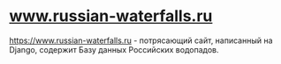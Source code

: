 # www.russian-waterfalls.ru
https://www.russian-waterfalls.ru - потрясающий сайт, написанный на Django, содержит Базу данных Российских водопадов.

<!DOCTYPE html>
<html lang="en">

<head>
    <meta charset="UTF-8">
    <meta http-equiv="X-UA-Compatible" content="IE=edge">
    <meta name="viewport" content="width=device-width, initial-scale=1.0">
    <title>Document</title>
    <style>
        .general,
        .block-1,
        .bloack-3 {
            margin: auto;
            width: 100%;
        }

        img {
            width: 100%;
            height: 100%;
            object-fit: cover;
        }

        .block-1 {
            display: flex;
            align-items: center;
            justify-content: space-evenly;

        }

        .general {
            padding: 10px;
        }

        .block-2 {
            height: 100%;
            width: 50vw;
            height: 30vw;
            padding: 10px;
        }

        .bloack-3 {
            padding: 10px;
        }
    </style>
</head>

<body>

    <div class="general">
        <img src="https://github.com/Glazochek/www.russian-waterfalls.ru/blob/main/imgs/%D0%A1%D0%BD%D0%B8%D0%BC%D0%BE%D0%BA%20%D1%8D%D0%BA%D1%80%D0%B0%D0%BD%D0%B0%202023-03-15%20135345.png?raw=true"
            alt="">
    </div>
    <div class="block-1">
        <div class="block-2">
            <img
                src="https://github.com/Glazochek/www.russian-waterfalls.ru/blob/main/imgs/%D0%A1%D0%BD%D0%B8%D0%BC%D0%BE%D0%BA%20%D1%8D%D0%BA%D1%80%D0%B0%D0%BD%D0%B0%202023-03-15%20135525.png?raw=true">
        </div>
        <div class="block-2">
            <img
                src="https://github.com/Glazochek/www.russian-waterfalls.ru/blob/main/imgs/%D0%A1%D0%BD%D0%B8%D0%BC%D0%BE%D0%BA%20%D1%8D%D0%BA%D1%80%D0%B0%D0%BD%D0%B0%202023-03-15%20135510.png?raw=true">
        </div>
    </div>
    <div class="bloack-3">
        <img src="https://github.com/Glazochek/www.russian-waterfalls.ru/blob/main/imgs/%D0%A1%D0%BD%D0%B8%D0%BC%D0%BE%D0%BA%20%D1%8D%D0%BA%D1%80%D0%B0%D0%BD%D0%B0%202023-03-15%20135545.png?raw=true"
            alt="">
    </div>

</body>

</html>
